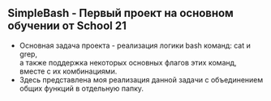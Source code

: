 ## SimpleBash - Первый проект на основном обучении от School 21 
- Основная задача проекта - реализация логики bash команд: cat и grep, \
а также поддержка некоторых основных флагов этих команд, вместе с их комбинациями. 
- Здесь представлена моя реализация данной задачи с объединением общих функций в отдельную папку.

